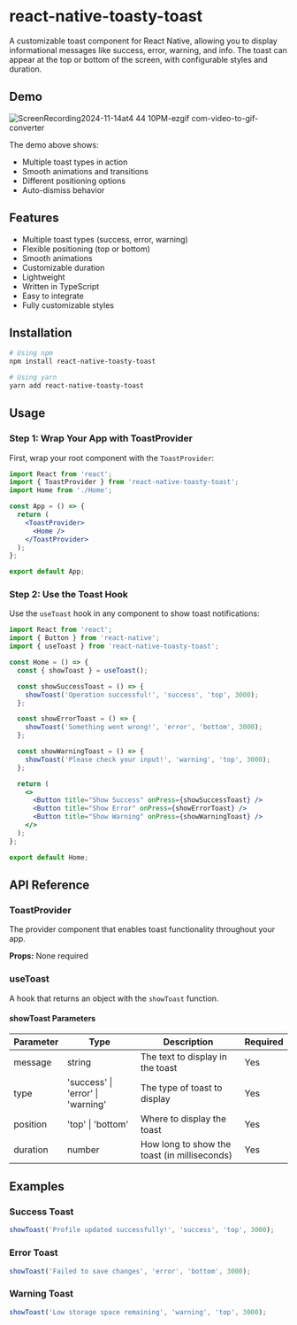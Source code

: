# react-native-toasty-toast

A customizable toast component for React Native, allowing you to display informational messages like success, error, warning, and info. The toast can appear at the top or bottom of the screen, with configurable styles and duration.

## Demo

![ScreenRecording2024-11-14at4 44 10PM-ezgif com-video-to-gif-converter](https://github.com/user-attachments/assets/85f08b01-61dc-43d3-8775-986730067051)


The demo above shows:
- Multiple toast types in action
- Smooth animations and transitions
- Different positioning options
- Auto-dismiss behavior

## Features

- Multiple toast types (success, error, warning)
- Flexible positioning (top or bottom)
- Smooth animations
- Customizable duration
- Lightweight
- Written in TypeScript
- Easy to integrate
- Fully customizable styles

## Installation

```bash
# Using npm
npm install react-native-toasty-toast

# Using yarn
yarn add react-native-toasty-toast
```

## Usage

### Step 1: Wrap Your App with ToastProvider

First, wrap your root component with the `ToastProvider`:

```jsx
import React from 'react';
import { ToastProvider } from 'react-native-toasty-toast';
import Home from './Home';

const App = () => {
  return (
    <ToastProvider>
      <Home />
    </ToastProvider>
  );
};

export default App;
```

### Step 2: Use the Toast Hook

Use the `useToast` hook in any component to show toast notifications:

```jsx
import React from 'react';
import { Button } from 'react-native';
import { useToast } from 'react-native-toasty-toast';

const Home = () => {
  const { showToast } = useToast();

  const showSuccessToast = () => {
    showToast('Operation successful!', 'success', 'top', 3000);
  };

  const showErrorToast = () => {
    showToast('Something went wrong!', 'error', 'bottom', 3000);
  };

  const showWarningToast = () => {
    showToast('Please check your input!', 'warning', 'top', 3000);
  };

  return (
    <>
      <Button title="Show Success" onPress={showSuccessToast} />
      <Button title="Show Error" onPress={showErrorToast} />
      <Button title="Show Warning" onPress={showWarningToast} />
    </>
  );
};

export default Home;
```

## API Reference

### ToastProvider

The provider component that enables toast functionality throughout your app.

**Props:** None required

### useToast

A hook that returns an object with the `showToast` function.

#### showToast Parameters

| Parameter | Type | Description | Required |
|-----------|------|-------------|-----------|
| message | string | The text to display in the toast | Yes |
| type | 'success' \| 'error' \| 'warning' | The type of toast to display | Yes |
| position | 'top' \| 'bottom' | Where to display the toast | Yes |
| duration | number | How long to show the toast (in milliseconds) | Yes |

## Examples

### Success Toast
```jsx
showToast('Profile updated successfully!', 'success', 'top', 3000);
```

### Error Toast
```jsx
showToast('Failed to save changes', 'error', 'bottom', 3000);
```

### Warning Toast
```jsx
showToast('Low storage space remaining', 'warning', 'top', 3000);
```

